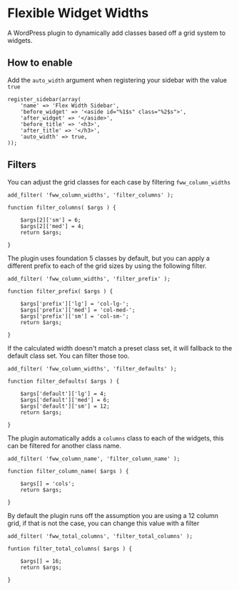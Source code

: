 # Flexible Widget Widths

A WordPress plugin to dynamically add classes based off a grid system to widgets. 

## How to enable

Add the `auto_width` argument when registering your sidebar with the value `true`

```
register_sidebar(array(
	'name' => 'Flex Width Sidebar',
	'before_widget' => '<aside id="%1$s" class="%2$s">',
	'after_widget' => '</aside>',
	'before_title' => '<h3>',
	'after_title' => '</h3>',
	'auto_width' => true,
));
```

## Filters

You can adjust the grid classes for each case by filtering `fww_column_widths`

```
add_filter( 'fww_column_widths', 'filter_columns' );

function filter_columns( $args ) {

	$args[2]['sm'] = 6;
	$args[2]['med'] = 4;
	return $args;

}
```
The plugin uses foundation 5 classes by default, but you can apply a different prefix to each of the grid sizes by using the following filter. 

```
add_filter( 'fww_column_widths', 'filter_prefix' );

function filter_prefix( $args ) {

	$args['prefix']['lg'] = 'col-lg-';
	$args['prefix']['med'] = 'col-med-';
	$args['prefix']['sm'] = 'col-sm-';
	return $args;

}
```
If the calculated width doesn't match a preset class set, it will fallback to the default class set. You can filter those too. 
```
add_filter( 'fww_column_widths', 'filter_defaults' );

function filter_defaults( $args ) {
	
	$args['default']['lg'] = 4;
	$args['default']['med'] = 6;
	$args['default']['sm'] = 12;
	return $args;

}
```
The plugin automatically adds a `columns` class to each of the widgets, this can be filtered for another class name. 
```
add_filter( 'fww_column_name', 'filter_column_name' );

function filter_column_name( $args ) {
	
	$args[] = 'cols';
	return $args;

}
```
By default the plugin runs off the assumption you are using a 12 column grid, if that is not the case, you can change this value with a filter
```
add_filter( 'fww_total_columns', 'filter_total_columns' );

funtion filter_total_columns( $args ) {
	
	$args[] = 16;
	return $args;
	
}
```